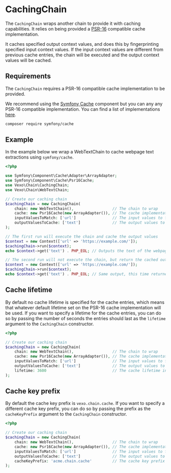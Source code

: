 # CachingChain

The `CachingChain` wraps another chain to provide it with caching capabilities. It relies on being provided a [PSR-16](https://www.php-fig.org/psr/psr-16/) compatible cache implementation.

It caches specified output context values, and does this by fingerprinting specified input context values. If the input context values are different from previous cache entries, the chain will be executed and the output context values will be cached.

## Requirements

The `CachingChain` requires a PSR-16 compatible cache implementation to be provided.

We recommend using the [Symfony Cache](https://symfony.com/doc/current/components/cache.html) component but you can any any PSR-16 compatible implementation. You can find a list of implementations [here](https://packagist.org/providers/psr/simple-cache-implementation).

```bash
composer require symfony/cache
```

## Example

In the example below we wrap a WebTextChain to cache webpage text extractions using `symfony/cache`.

```php
<?php

use Symfony\Component\Cache\Adapter\ArrayAdapter;
use Symfony\Component\Cache\Psr16Cache;
use Vexo\Chain\CachingChain;
use Vexo\Chain\WebTextChain;

// Create our caching chain
$cachingChain = new CachingChain(
    chain: new WebTextChain(),                 // The chain to wrap
    cache: new Psr16Cache(new ArrayAdapter()), // The cache implementation
    inputValuesToMatch: ['url']                // The input values to fingerprint
    outputValuesToCache: ['text']              // The output values to cache
);

// The first run will execute the chain and cache the output values
$context = new Context(['url' => 'https://example.com/']);
$cachingChain->run($context);
echo $context->get('text') . PHP_EOL; // Outputs the text of the webpage

// The second run will not execute the chain, but return the cached output values
$context = new Context(['url' => 'https://example.com/']);
$cachingChain->run($context);
echo $context->get('text') . PHP_EOL; // Same output, this time returned from cache
```

## Cache lifetime

By default no cache lifetime is specified for the cache entries, which means that whatever default lifetime set on the PSR-16 cache implementation will be used. If you want to specify a lifetime for the cache entries, you can do so by passing the number of seconds the entries should last as the `lifetime` argument to the `CachingChain` constructor.

```php
<?php

// Create our caching chain
$cachingChain = new CachingChain(
    chain: new WebTextChain(),                 // The chain to wrap
    cache: new Psr16Cache(new ArrayAdapter()), // The cache implementation
    inputValuesToMatch: ['url']                // The input values to fingerprint
    outputValuesToCache: ['text']              // The output values to cache,
    lifetime: 3600                             // The cache lifetime in seconds
);
```

## Cache key prefix

By default the cache key prefix is `vexo.chain.cache`. If you want to specify a different cache key prefix, you can do so by passing the prefix as the `cacheKeyPrefix` argument to the `CachingChain` constructor.

```php
<?php

// Create our caching chain
$cachingChain = new CachingChain(
    chain: new WebTextChain(),                 // The chain to wrap
    cache: new Psr16Cache(new ArrayAdapter()), // The cache implementation
    inputValuesToMatch: ['url']                // The input values to fingerprint
    outputValuesToCache: ['text']              // The output values to cache,
    cacheKeyPrefix: 'acme.chain.cache'         // The cache key prefix
);
```
